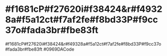 # #f1681cP#f27620i#f38424&r#f49328a#f5a12ct#f7af2fe#f8bd33P#f9cc37o#fada3br#fbe83ft
#f1681cP#f27620i#f38424&r#f49328a#f5a12ct#f7af2fe#f8bd33P#f9cc37o#fada3br#fbe83ft
#0969DACode
